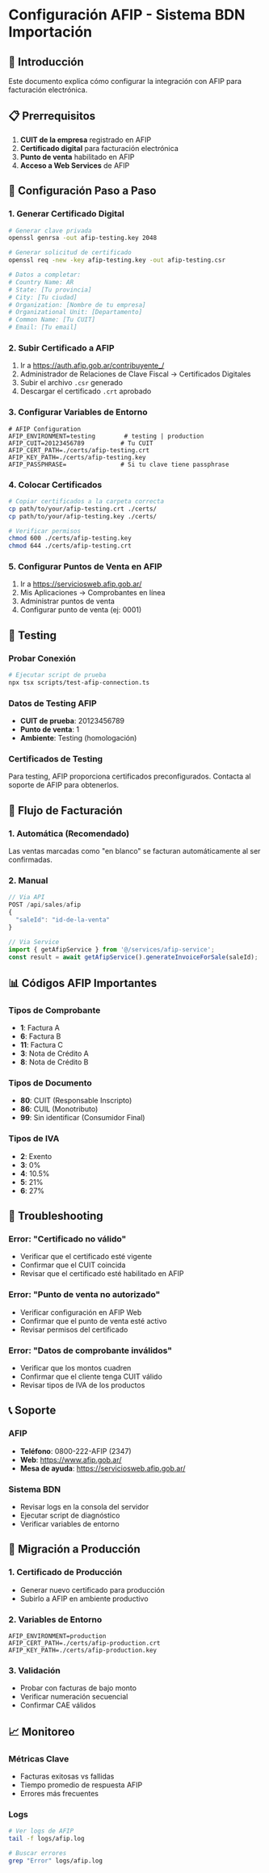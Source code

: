# Configuración AFIP - Sistema BDN Importación

## 🎯 Introducción

Este documento explica cómo configurar la integración con AFIP para facturación electrónica.

## 📋 Prerrequisitos

1. **CUIT de la empresa** registrado en AFIP
2. **Certificado digital** para facturación electrónica
3. **Punto de venta** habilitado en AFIP
4. **Acceso a Web Services** de AFIP

## 🔧 Configuración Paso a Paso

### 1. Generar Certificado Digital

```bash
# Generar clave privada
openssl genrsa -out afip-testing.key 2048

# Generar solicitud de certificado
openssl req -new -key afip-testing.key -out afip-testing.csr

# Datos a completar:
# Country Name: AR
# State: [Tu provincia]
# City: [Tu ciudad]
# Organization: [Nombre de tu empresa]
# Organizational Unit: [Departamento]
# Common Name: [Tu CUIT]
# Email: [Tu email]
```

### 2. Subir Certificado a AFIP

1. Ir a https://auth.afip.gob.ar/contribuyente_/
2. Administrador de Relaciones de Clave Fiscal → Certificados Digitales
3. Subir el archivo `.csr` generado
4. Descargar el certificado `.crt` aprobado

### 3. Configurar Variables de Entorno

```env
# AFIP Configuration
AFIP_ENVIRONMENT=testing        # testing | production
AFIP_CUIT=20123456789          # Tu CUIT
AFIP_CERT_PATH=./certs/afip-testing.crt
AFIP_KEY_PATH=./certs/afip-testing.key
AFIP_PASSPHRASE=               # Si tu clave tiene passphrase
```

### 4. Colocar Certificados

```bash
# Copiar certificados a la carpeta correcta
cp path/to/your/afip-testing.crt ./certs/
cp path/to/your/afip-testing.key ./certs/

# Verificar permisos
chmod 600 ./certs/afip-testing.key
chmod 644 ./certs/afip-testing.crt
```

### 5. Configurar Puntos de Venta en AFIP

1. Ir a https://serviciosweb.afip.gob.ar/
2. Mis Aplicaciones → Comprobantes en línea
3. Administrar puntos de venta
4. Configurar punto de venta (ej: 0001)

## 🧪 Testing

### Probar Conexión

```bash
# Ejecutar script de prueba
npx tsx scripts/test-afip-connection.ts
```

### Datos de Testing AFIP

- **CUIT de prueba**: 20123456789
- **Punto de venta**: 1
- **Ambiente**: Testing (homologación)

### Certificados de Testing

Para testing, AFIP proporciona certificados preconfigurados. Contacta al soporte de AFIP para obtenerlos.

## 🔄 Flujo de Facturación

### 1. Automática (Recomendado)

Las ventas marcadas como "en blanco" se facturan automáticamente al ser confirmadas.

### 2. Manual

```javascript
// Via API
POST /api/sales/afip
{
  "saleId": "id-de-la-venta"
}

// Via Service
import { getAfipService } from '@/services/afip-service';
const result = await getAfipService().generateInvoiceForSale(saleId);
```

## 📊 Códigos AFIP Importantes

### Tipos de Comprobante
- **1**: Factura A
- **6**: Factura B  
- **11**: Factura C
- **3**: Nota de Crédito A
- **8**: Nota de Crédito B

### Tipos de Documento
- **80**: CUIT (Responsable Inscripto)
- **86**: CUIL (Monotributo)
- **99**: Sin identificar (Consumidor Final)

### Tipos de IVA
- **2**: Exento
- **3**: 0%
- **4**: 10.5%
- **5**: 21%
- **6**: 27%

## 🚨 Troubleshooting

### Error: "Certificado no válido"
- Verificar que el certificado esté vigente
- Confirmar que el CUIT coincida
- Revisar que el certificado esté habilitado en AFIP

### Error: "Punto de venta no autorizado"
- Verificar configuración en AFIP Web
- Confirmar que el punto de venta esté activo
- Revisar permisos del certificado

### Error: "Datos de comprobante inválidos"
- Verificar que los montos cuadren
- Confirmar que el cliente tenga CUIT válido
- Revisar tipos de IVA de los productos

## 📞 Soporte

### AFIP
- **Teléfono**: 0800-222-AFIP (2347)
- **Web**: https://www.afip.gob.ar/
- **Mesa de ayuda**: https://serviciosweb.afip.gob.ar/

### Sistema BDN
- Revisar logs en la consola del servidor
- Ejecutar script de diagnóstico
- Verificar variables de entorno

## 🔄 Migración a Producción

### 1. Certificado de Producción
- Generar nuevo certificado para producción
- Subirlo a AFIP en ambiente productivo

### 2. Variables de Entorno
```env
AFIP_ENVIRONMENT=production
AFIP_CERT_PATH=./certs/afip-production.crt
AFIP_KEY_PATH=./certs/afip-production.key
```

### 3. Validación
- Probar con facturas de bajo monto
- Verificar numeración secuencial
- Confirmar CAE válidos

## 📈 Monitoreo

### Métricas Clave
- Facturas exitosas vs fallidas
- Tiempo promedio de respuesta AFIP
- Errores más frecuentes

### Logs
```bash
# Ver logs de AFIP
tail -f logs/afip.log

# Buscar errores
grep "Error" logs/afip.log
``` 